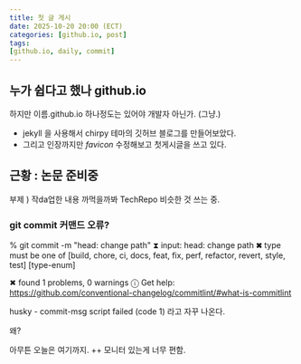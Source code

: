 ```yaml
---
title: 첫 글 게시
date: 2025-10-20 20:00 (ECT)
categories: [github.io, post]
tags:
[github.io, daily, commit]
---
```



## 누가 쉽다고 했나 github.io 
하지만 이름.github.io 하나정도는 있어야 개발자 아닌가. (그냥.)
+ jekyll 을 사용해서 chirpy 테마의 깃허브 블로그를 만들어보았다.
+ 그리고 인장까지만 *favicon* 수정해보고 첫게시글을 쓰고 있다. 

## 근황 : 논문 준비중
부제 ) 작da업한 내용 까먹을까봐 TechRepo 비슷한 것 쓰는 중. 

### git commit 커맨드 오류?

% git commit -m "head: change path"
⧗   input: head: change path
✖   type must be one of [build, chore, ci, docs, feat, fix, perf, refactor, revert, style, test] [type-enum]

✖   found 1 problems, 0 warnings
ⓘ   Get help: https://github.com/conventional-changelog/commitlint/#what-is-commitlint

husky - commit-msg script failed (code 1)
라고 자꾸 나온다. 

왜?

아무튼 오늘은 여기까지. ++ 모니터 있는게 너무 편함. 
